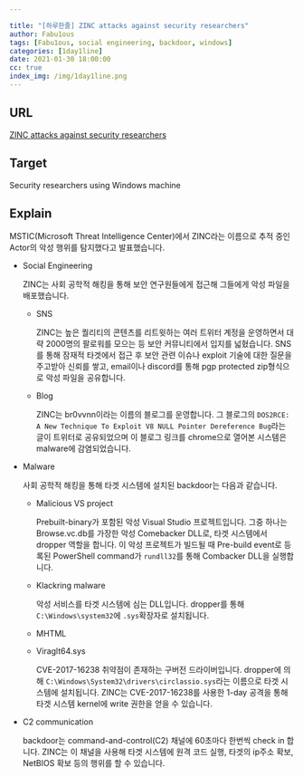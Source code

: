 ```yaml
---

title: "[하루한줄] ZINC attacks against security researchers"
author: Fabu1ous
tags: [Fabu1ous, social engineering, backdoor, windows]
categories: [1day1line]
date: 2021-01-30 18:00:00
cc: true
index_img: /img/1day1line.png
---
```




## URL

[ZINC attacks against security researchers](https://www.microsoft.com/security/blog/2021/01/28/zinc-attacks-against-security-researchers/)



## Target

Security researchers using Windows machine



## Explain

MSTIC(Microsoft Threat Intelligence Center)에서 ZINC라는 이름으로 추적 중인 Actor의 악성 행위를 탐지했다고 발표했습니다. 

* Social Engineering

  ZINC는 사회 공학적 해킹을 통해 보안 연구원들에게 접근해 그들에게 악성 파일을 배포했습니다.

  * SNS

    ZINC는 높은 퀄리티의 콘텐츠를 리트윗하는 여러 트위터 계정을 운영하면서 대략 2000명의 팔로워를 모으는 등 보안 커뮤니티에서 입지를 넓혔습니다. SNS를 통해 잠재적 타겟에서 접근 후 보안 관련 이슈나 exploit 기술에 대한 질문을 주고받아 신뢰를 쌓고, email이나 discord를 통해 pgp protected zip형식으로 악성 파일을 공유합니다.

  * Blog

    ZINC는 br0vvnn이라는 이름의 블로그를 운영합니다. 그 블로그의 `DOS2RCE: A New Technique To Exploit V8 NULL Pointer Dereference Bug`라는 글이 트위터로 공유되었으며 이 블로그 링크를 chrome으로 열어본 시스템은 malware에 감염되었습니다.

* Malware

  사회 공학적 해킹을 통해 타겟 시스템에 설치된 backdoor는 다음과 같습니다. 

  * Malicious VS project

    Prebuilt-binary가 포함된 악성 Visual Studio 프로젝트입니다. 그중 하나는 Browse.vc.db를 가장한 악성 Comebacker DLL로, 타겟 시스템에서 dropper 역할을 합니다. 이 악성 프로젝트가 빌드될 때 Pre-build event로 등록된 PowerShell command가 `rundll32`를 통해 Combacker DLL을 실행합니다. 

  * Klackring malware

    악성 서비스를 타겟 시스템에 심는 DLL입니다. dropper를 통해 `C:\Windows\system32`에 `.sys`확장자로 설치됩니다. 

  * MHTML

  * Viraglt64.sys

    CVE-2017-16238 취약점이 존재하는 구버전 드라이버입니다. dropper에 의해 `C:\Windows\System32\drivers\circlassio.sys`라는 이름으로 타겟 시스템에 설치됩니다. ZINC는 CVE-2017-16238를 사용한 1-day 공격을 통해 타겟 시스템 kernel에 write 권한을 얻을 수 있습니다.

* C2 communication

  backdoor는 command-and-control(C2) 채널에 60초마다 한번씩 check in 합니다. ZINC는 이 채널을 사용해 타겟 시스템에 원격 코드 실행, 타겟의 ip주소 확보, NetBIOS 확보 등의 행위를 할 수 있습니다.